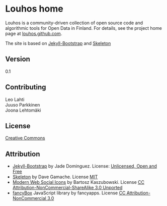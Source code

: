 # Louhos home 

Louhos is a community-driven collection of open source code and algorithmic tools for Open Data in Finland. For details, see the project home page at [louhos.github.com](louhos.github.com).  

The site is based on [Jekyll-Bootstrap](http://jekyllbootstrap.com/) and 
[Skeleton](http://www.getskeleton.com/)

## Version

0.1

## Contributing 

Leo Lahti  
Juuso Parkkinen  
Joona Lehtomäki  

## License

[Creative Commons](http://creativecommons.org/licenses/by-nc-sa/3.0/)

## Attribution

* [Jekyll-Bootstrap](http://jekyllbootstrap.com/) by Jade Dominguez. License: [Unlicensed, Open and Free](http://unlicense.org/)
* [Skeleton](http://www.getskeleton.com/) by Dave Gamache. License [MIT](http://www.opensource.org/licenses/mit-license.php)
* [Modern Web Social Icons](http://simekdesign.eu/) by Bartosz Kaszubowski. License [CC Attribution-NonCommercial-ShareAlike 3.0 Unported](http://creativecommons.org/licenses/by-nc-sa/3.0/)
* [fancyBox](http://fancyapps.com/fancybox/) JavaScript library by fancyapps. License [CC Attribution-NonCommercial 3.0](http://creativecommons.org/licenses/by-nc/3.0/)

